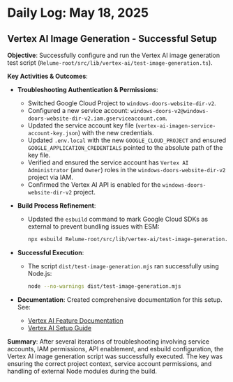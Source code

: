 # Daily Log: May 18, 2025

## Vertex AI Image Generation - Successful Setup

**Objective**: Successfully configure and run the Vertex AI image generation test script (`Relume-root/src/lib/vertex-ai/test-image-generation.ts`).

**Key Activities & Outcomes**:

- **Troubleshooting Authentication & Permissions**:
  - Switched Google Cloud Project to `windows-doors-website-dir-v2`.
  - Configured a new service account: `windows-doors-v2@windows-doors-website-dir-v2.iam.gserviceaccount.com`.
  - Updated the service account key file (`vertex-ai-imagen-service-account-key.json`) with the new credentials.
  - Updated `.env.local` with the new `GOOGLE_CLOUD_PROJECT` and ensured `GOOGLE_APPLICATION_CREDENTIALS` pointed to the absolute path of the key file.
  - Verified and ensured the service account has `Vertex AI Administrator` (and `Owner`) roles in the `windows-doors-website-dir-v2` project via IAM.
  - Confirmed the Vertex AI API is enabled for the `windows-doors-website-dir-v2` project.

- **Build Process Refinement**:
  - Updated the `esbuild` command to mark Google Cloud SDKs as external to prevent bundling issues with ESM:

    ```bash
    npx esbuild Relume-root/src/lib/vertex-ai/test-image-generation.ts --bundle --outfile=dist/test-image-generation.mjs --platform=node --format=esm --external:dotenv --external:google-auth-library --external:@google-cloud/vertexai --color=true
    ```

- **Successful Execution**:
  - The script `dist/test-image-generation.mjs` ran successfully using Node.js:

    ```bash
    node --no-warnings dist/test-image-generation.mjs
    ```

- **Documentation**: Created comprehensive documentation for this setup. See:
  - [Vertex AI Feature Documentation](../../features/vertex-ai-image-generation.md)
  - [Vertex AI Setup Guide](../../processes/vertex-ai-setup-guide.md)

**Summary**: After several iterations of troubleshooting involving service accounts, IAM permissions, API enablement, and esbuild configuration, the Vertex AI image generation script was successfully executed. The key was ensuring the correct project context, service account permissions, and handling of external Node modules during the build.
